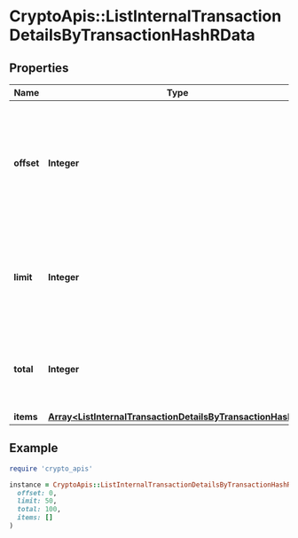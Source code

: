 # CryptoApis::ListInternalTransactionDetailsByTransactionHashRData

## Properties

| Name | Type | Description | Notes |
| ---- | ---- | ----------- | ----- |
| **offset** | **Integer** | The starting index of the response items, i.e. where the response should start listing the returned items. |  |
| **limit** | **Integer** | Defines how many items should be returned in the response per page basis. |  |
| **total** | **Integer** | Defines the total number of items returned in the response. |  |
| **items** | [**Array&lt;ListInternalTransactionDetailsByTransactionHashRI&gt;**](ListInternalTransactionDetailsByTransactionHashRI.md) |  |  |

## Example

```ruby
require 'crypto_apis'

instance = CryptoApis::ListInternalTransactionDetailsByTransactionHashRData.new(
  offset: 0,
  limit: 50,
  total: 100,
  items: []
)
```


